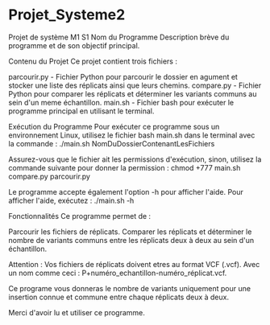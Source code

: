 # Projet_Systeme2
Projet de système M1 S1
Nom du Programme
Description brève du programme et de son objectif principal.

Contenu du Projet
Ce projet contient trois fichiers :

parcourir.py - Fichier Python pour parcourir le dossier en agument et stocker une liste des réplicats ainsi que leurs chemins.
compare.py - Fichier Python pour comparer les réplicats et déterminer les variants communs au sein d'un meme échantillon.
main.sh - Fichier bash pour exécuter le programme principal en utilisant le terminal.

Exécution du Programme
Pour exécuter ce programme sous un environnement Linux, utilisez le fichier bash main.sh dans le terminal avec la commande : 
./main.sh NomDuDossierContenantLesFichiers

Assurez-vous que le fichier ait les permissions d'exécution, sinon, utilisez la commande suivante pour donner la permission :
chmod +777 main.sh compare.py parcourir.py

Le programme accepte également l'option -h pour afficher l'aide. Pour afficher l'aide, exécutez :
./main.sh -h


Fonctionnalités
Ce programme permet de :

Parcourir les fichiers de réplicats.
Comparer les réplicats et déterminer le nombre de variants communs entre les réplicats deux à deux au sein d'un échantillon.

Attention : 
Vos fichiers de réplicats doivent etres au format VCF (.vcf).
Avec un nom comme ceci : P+numéro_echantillon-numéro_réplicat.vcf.

Ce programe vous donneras le nombre de variants uniquement pour une insertion connue et commune entre chaque réplicats deux à deux. 

Merci d'avoir lu et utiliser ce programme.
